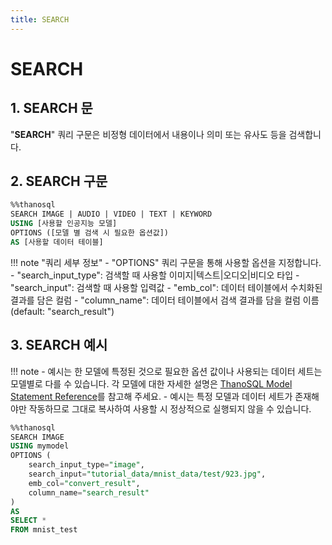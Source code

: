 ```yaml
---
title: SEARCH
---
```


# __SEARCH__

## __1. SEARCH 문__
"__SEARCH__" 쿼리 구문은 비정형 데이터에서 내용이나 의미 또는 유사도 등을 검색합니다.

## __2. SEARCH 구문__

```sql
%%thanosql
SEARCH IMAGE | AUDIO | VIDEO | TEXT | KEYWORD
USING [사용할 인공지능 모델]
OPTIONS ([모델 별 검색 시 필요한 옵션값])
AS [사용할 데이터 테이블]
```

!!! note "쿼리 세부 정보"
    - "OPTIONS" 쿼리 구문을 통해 사용할 옵션을 지정합니다.
        - "search_input_type": 검색할 때 사용할 이미지|텍스트|오디오|비디오 타입
        - "search_input": 검색할 때 사용할 입력값 
        - "emb_col": 데이터 테이블에서 수치화된 결과를 담은 컬럼
        - "column_name": 데이터 테이블에서 검색 결과를 담을 컬럼 이름 (default: "search_result")
## __3. SEARCH 예시__

!!! note 
    - 예시는 한 모델에 특정된 것으로 필요한 옵션 값이나 사용되는 데이터 세트는 모델별로 다를 수 있습니다. 각 모델에 대한 자세한 설명은 [ThanoSQL Model Statement Reference](/ko/how-to_guides/reference/#thanosql-model-statement-reference)를 참고해 주세요.
    - 예시는 특정 모델과 데이터 세트가 존재해야만 작동하므로 그대로 복사하여 사용할 시 정상적으로 실행되지 않을 수 있습니다.

```sql
%%thanosql
SEARCH IMAGE 
USING mymodel
OPTIONS (
    search_input_type="image",
    search_input="tutorial_data/mnist_data/test/923.jpg", 
    emb_col="convert_result",
    column_name="search_result"
) 
AS 
SELECT * 
FROM mnist_test
```